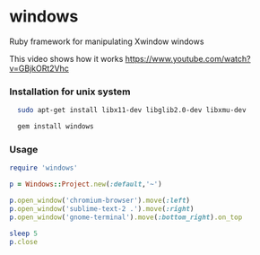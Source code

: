 windows
====

Ruby framework for manipulating Xwindow windows

This video shows how it works https://www.youtube.com/watch?v=GBjkORt2Vhc

### Installation for unix system
```bash  
  sudo apt-get install libx11-dev libglib2.0-dev libxmu-dev
```
``` ruby
  gem install windows
```

### Usage
```ruby
require 'windows'

p = Windows::Project.new(:default,'~')

p.open_window('chromium-browser').move(:left)
p.open_window('sublime-text-2 .').move(:right)
p.open_window('gnome-terminal').move(:bottom_right).on_top

sleep 5
p.close
```  
